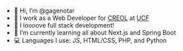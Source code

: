 - 👋 Hi, I’m @gagenotar
- 💼 I work as a Web Developer for [CREOL](https://github.com/creolweb/) at [UCF](https://github.com/UCF)
- 👀 I loooove full stack development!
- 🌱 I’m currently learning all about Next.js and Spring Boot
- 💻 Languages I use: JS, HTML/CSS, PHP, and Python

<!---
gagenotar/gagenotar is a ✨ special ✨ repository because its `README.md` (this file) appears on your GitHub profile.
You can click the Preview link to take a look at your changes.
--->
